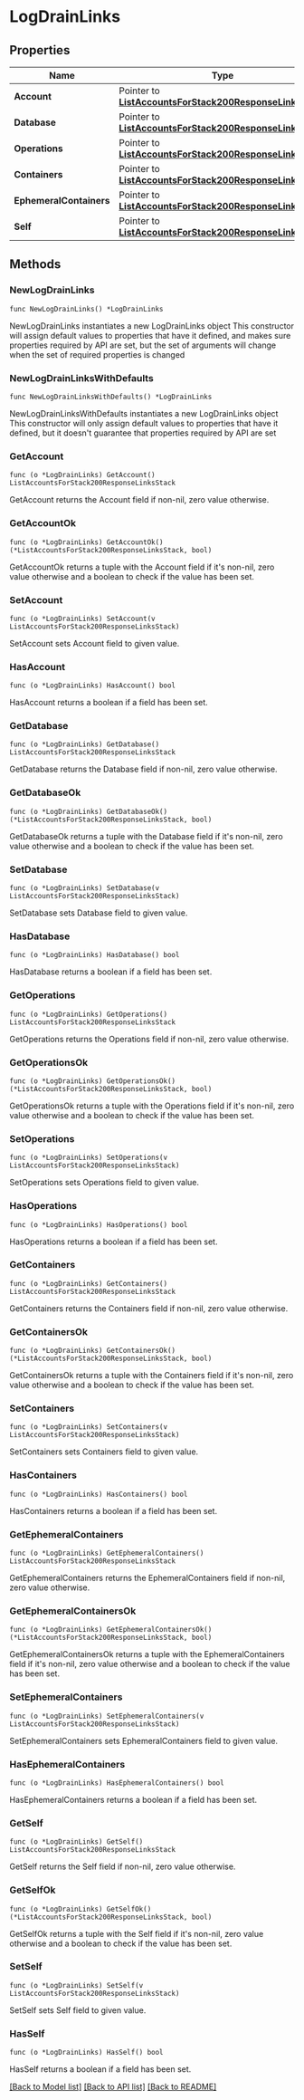 # LogDrainLinks

## Properties

Name | Type | Description | Notes
------------ | ------------- | ------------- | -------------
**Account** | Pointer to [**ListAccountsForStack200ResponseLinksStack**](ListAccountsForStack200ResponseLinksStack.md) |  | [optional] 
**Database** | Pointer to [**ListAccountsForStack200ResponseLinksStack**](ListAccountsForStack200ResponseLinksStack.md) |  | [optional] 
**Operations** | Pointer to [**ListAccountsForStack200ResponseLinksStack**](ListAccountsForStack200ResponseLinksStack.md) |  | [optional] 
**Containers** | Pointer to [**ListAccountsForStack200ResponseLinksStack**](ListAccountsForStack200ResponseLinksStack.md) |  | [optional] 
**EphemeralContainers** | Pointer to [**ListAccountsForStack200ResponseLinksStack**](ListAccountsForStack200ResponseLinksStack.md) |  | [optional] 
**Self** | Pointer to [**ListAccountsForStack200ResponseLinksStack**](ListAccountsForStack200ResponseLinksStack.md) |  | [optional] 

## Methods

### NewLogDrainLinks

`func NewLogDrainLinks() *LogDrainLinks`

NewLogDrainLinks instantiates a new LogDrainLinks object
This constructor will assign default values to properties that have it defined,
and makes sure properties required by API are set, but the set of arguments
will change when the set of required properties is changed

### NewLogDrainLinksWithDefaults

`func NewLogDrainLinksWithDefaults() *LogDrainLinks`

NewLogDrainLinksWithDefaults instantiates a new LogDrainLinks object
This constructor will only assign default values to properties that have it defined,
but it doesn't guarantee that properties required by API are set

### GetAccount

`func (o *LogDrainLinks) GetAccount() ListAccountsForStack200ResponseLinksStack`

GetAccount returns the Account field if non-nil, zero value otherwise.

### GetAccountOk

`func (o *LogDrainLinks) GetAccountOk() (*ListAccountsForStack200ResponseLinksStack, bool)`

GetAccountOk returns a tuple with the Account field if it's non-nil, zero value otherwise
and a boolean to check if the value has been set.

### SetAccount

`func (o *LogDrainLinks) SetAccount(v ListAccountsForStack200ResponseLinksStack)`

SetAccount sets Account field to given value.

### HasAccount

`func (o *LogDrainLinks) HasAccount() bool`

HasAccount returns a boolean if a field has been set.

### GetDatabase

`func (o *LogDrainLinks) GetDatabase() ListAccountsForStack200ResponseLinksStack`

GetDatabase returns the Database field if non-nil, zero value otherwise.

### GetDatabaseOk

`func (o *LogDrainLinks) GetDatabaseOk() (*ListAccountsForStack200ResponseLinksStack, bool)`

GetDatabaseOk returns a tuple with the Database field if it's non-nil, zero value otherwise
and a boolean to check if the value has been set.

### SetDatabase

`func (o *LogDrainLinks) SetDatabase(v ListAccountsForStack200ResponseLinksStack)`

SetDatabase sets Database field to given value.

### HasDatabase

`func (o *LogDrainLinks) HasDatabase() bool`

HasDatabase returns a boolean if a field has been set.

### GetOperations

`func (o *LogDrainLinks) GetOperations() ListAccountsForStack200ResponseLinksStack`

GetOperations returns the Operations field if non-nil, zero value otherwise.

### GetOperationsOk

`func (o *LogDrainLinks) GetOperationsOk() (*ListAccountsForStack200ResponseLinksStack, bool)`

GetOperationsOk returns a tuple with the Operations field if it's non-nil, zero value otherwise
and a boolean to check if the value has been set.

### SetOperations

`func (o *LogDrainLinks) SetOperations(v ListAccountsForStack200ResponseLinksStack)`

SetOperations sets Operations field to given value.

### HasOperations

`func (o *LogDrainLinks) HasOperations() bool`

HasOperations returns a boolean if a field has been set.

### GetContainers

`func (o *LogDrainLinks) GetContainers() ListAccountsForStack200ResponseLinksStack`

GetContainers returns the Containers field if non-nil, zero value otherwise.

### GetContainersOk

`func (o *LogDrainLinks) GetContainersOk() (*ListAccountsForStack200ResponseLinksStack, bool)`

GetContainersOk returns a tuple with the Containers field if it's non-nil, zero value otherwise
and a boolean to check if the value has been set.

### SetContainers

`func (o *LogDrainLinks) SetContainers(v ListAccountsForStack200ResponseLinksStack)`

SetContainers sets Containers field to given value.

### HasContainers

`func (o *LogDrainLinks) HasContainers() bool`

HasContainers returns a boolean if a field has been set.

### GetEphemeralContainers

`func (o *LogDrainLinks) GetEphemeralContainers() ListAccountsForStack200ResponseLinksStack`

GetEphemeralContainers returns the EphemeralContainers field if non-nil, zero value otherwise.

### GetEphemeralContainersOk

`func (o *LogDrainLinks) GetEphemeralContainersOk() (*ListAccountsForStack200ResponseLinksStack, bool)`

GetEphemeralContainersOk returns a tuple with the EphemeralContainers field if it's non-nil, zero value otherwise
and a boolean to check if the value has been set.

### SetEphemeralContainers

`func (o *LogDrainLinks) SetEphemeralContainers(v ListAccountsForStack200ResponseLinksStack)`

SetEphemeralContainers sets EphemeralContainers field to given value.

### HasEphemeralContainers

`func (o *LogDrainLinks) HasEphemeralContainers() bool`

HasEphemeralContainers returns a boolean if a field has been set.

### GetSelf

`func (o *LogDrainLinks) GetSelf() ListAccountsForStack200ResponseLinksStack`

GetSelf returns the Self field if non-nil, zero value otherwise.

### GetSelfOk

`func (o *LogDrainLinks) GetSelfOk() (*ListAccountsForStack200ResponseLinksStack, bool)`

GetSelfOk returns a tuple with the Self field if it's non-nil, zero value otherwise
and a boolean to check if the value has been set.

### SetSelf

`func (o *LogDrainLinks) SetSelf(v ListAccountsForStack200ResponseLinksStack)`

SetSelf sets Self field to given value.

### HasSelf

`func (o *LogDrainLinks) HasSelf() bool`

HasSelf returns a boolean if a field has been set.


[[Back to Model list]](../README.md#documentation-for-models) [[Back to API list]](../README.md#documentation-for-api-endpoints) [[Back to README]](../README.md)



